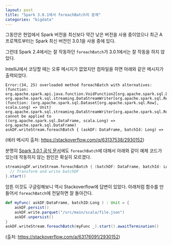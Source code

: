```yaml
---
layout: post
title: "Spark 3.0.1에서 foreachBatch의 문제"
categories: "bigdata"
---
```


그동안은 현업에서 Spark 버전을 최신보다 약간 낮은 버전을 사용 중이었으나 최근 A 프로젝트부터는 Spark 최신 버전인 3.0.1을 사용 중에 있다.

그런데 Spark 2.4에서는 잘 작동하던 `foreachBatch`가 3.0.1에서는 잘 작동을 하지 않았다.

IntelliJ에서 코딩할 때는 오류 메시지가 없었지만 컴파일을 하면 아래와 같은 메시지가 출력되었다.

```
Error:(34, 25) overloaded method foreachBatch with alternatives:
(function: org.apache.spark.api.java.function.VoidFunction2[org.apache.spark.sql.Dataset[org.apache.spark.sql.Row],java.lang.Long])
org.apache.spark.sql.streaming.DataStreamWriter[org.apache.spark.sql.Row]
(function: (org.apache.spark.sql.Dataset[org.apache.spark.sql.Row], scala.Long) => Unit)
org.apache.spark.sql.streaming.DataStreamWriter[org.apache.spark.sql.Row] cannot be applied to
((org.apache.spark.sql.DataFrame, scala.Long) => org.apache.spark.sql.DataFrame)
askDF.writeStream.foreachBatch { (askDF: DataFrame, batchId: Long) =>
```

(에러 메시지 출처: https://stackoverflow.com/q/63137538/2930152)

분명히 [Spark 3.0.1 공식 문서](https://spark.apache.org/docs/latest/structured-streaming-programming-guide.html#foreachbatch)에도 `foreachBatch`에 대해서 아래와 같이 예제 코드가 있는데 작동하지 않는 원인은 확실히 모르겠다.

```scala
streamingDF.writeStream.foreachBatch { (batchDF: DataFrame, batchId: Long) =>
  // Transform and write batchDF 
}.start()
```

암튼 이것도 구글링해보니 역시 Stackoverflow에 답변이 있었다. 아래처럼 함수를 만들어서 `foreachBatch`에 전달하면 잘 돌아간다.

```scala
def myFunc( askDF:DataFrame, batchID:Long ) : Unit = {
    askDF.persist()
    askDF.write.parquet("/src/main/scala/file.json")
    askDF.unpersist()
}
askDF.writeStream.foreachBatch(myFunc _).start().awaitTermination()
```

(출처: https://stackoverflow.com/a/63176091/2930152)
